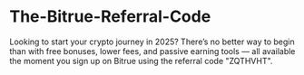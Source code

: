 # The-Bitrue-Referral-Code
Looking to start your crypto journey in 2025? There’s no better way to begin than with free bonuses, lower fees, and passive earning tools — all available the moment you sign up on Bitrue using the referral code "ZQTHVHT".
